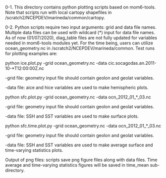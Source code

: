 0-1. This directory contains python plotting scripts based on mom6-tools. Note that scripts run with local cartopy shapefiles in /scratch2/NCEPDEV/marineda/common/cartopy.

0-2. Python scripts require two input arguments: grid and data file names. Multiple data files can be used with wildcard (*) input for data file names. As of now (01/07/2020), diag_table files are not fully updated for variables needed in mom6-tools modules yet. For the time being, users can utilize ocean_geometry.nc in /scratch2/NCEPDEV/marineda/common. Test runs for plotting examples are:

python ice.plot.py -grid ocean_geometry.nc -data cic.socagodas.an.2011-10-*T12:00:00Z.nc 

-grid file: geometry input file should contain geolon and geolat variables.

-data file: aice and hice variables are used to make hemispheric plots.

python sfc.plot.py -grid ocean_geometry.nc -data ocn_2012_01_*_03.nc

-grid file: geometry input file should contain geolon and geolat variables.

-data file: SSH and SST variables are used to make surface plots.

python sfc.time.plot.py -grid ocean_geometry.nc -data ocn_2012_01_*_03.nc

-grid file: geometry input file should contain geolon and geolat variables.

-data file: SSH and SST variables are used to make average surface and time-varying statistics plots.

Output of png files: scripts save png figure files along with data files. Time average and time-varying statistics figures will be saved in time_mean sub-directory.